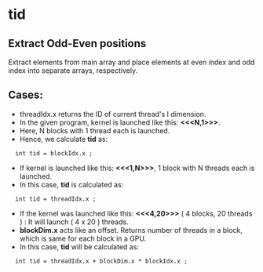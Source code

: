 # tid
## Extract Odd-Even positions

Extract elements from main array and place elements at even index and odd index into separate arrays, respectively.


## Cases:
- threadIdx.x returns the ID of current thread's I dimension.
- In the given program, kernel is launched like this: **<<<N,1>>>**.
- Here, N blocks with 1 thread each is launched.
- Hence, we calculate **tid** as:
```
  int tid = blockIdx.x ;
```

- If kernel is launched like this: **<<<1,N>>>**, 1 block with N threads each is launched.
- In this case, **tid** is calculated as:
```
  int tid = threadIdx.x ;
```

- If the kernel was launched like this: **<<<4,20>>>** ( 4 blocks, 20 threads ) : It will launch ( 4 x 20 ) threads.
- **blockDim.x** acts like an offset. Returns number of threads in a block, which is same for each block in a GPU.
- In this case, **tid** will be calculated as:
```
  int tid = threadIdx.x + blockDim.x * blockIdx.x ;
```
